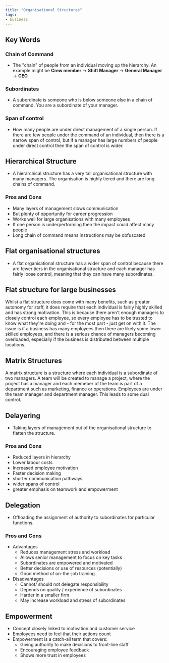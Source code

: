 ```yaml
---
title: "Organisational Structures"
tags:
- business
---
```


## Key Words

### Chain of Command

- The "chain" of people from an individual moving up the hierarchy. An example might be **Crew member** -> **Shift Manager** -> **General Manager** -> **CEO** 

### Subordinates

- A subordinate is someone who is below someone else in a chain of command. You are a subordinate of your manager.

### Span of control

- How many people are under direct management of a single person. If there are few people under the command of an individual, then there is a narrow span of control, but if a manager has large numbers of people under direct control then the span of control is wider.

## Hierarchical Structure

- A hierarchical structure has a very tall organisational structure with many managers. The organisation is highly tiered and there are long chains of command.

### Pros and Cons 

- Many layers of management slows communication
- But plenty of opportunity for career progression
- Works well for large organisations with many employees
- If one person is underperforming then the impact could affect many people
- Long chain of command means instructions may be obfuscated

## Flat organisational structures

- A flat organisational structure has a wider span of control because there are fewer tiers in the organisational structure and each manager has fairly loose control,  meaning that they can have many subordinates.

## Flat structure for large businesses

Whilst a flat structure does come with many benefits, such as greater autonomy for staff, it does require that each individual is fairly highly skilled and has strong motivation. This is because there aren't enough managers to closely control each employee, so every employee has to be trusted to know what they're doing and - for the most part - just get on with it. The issue is if a business has many employees then there are likely some lower skilled employees, and there is a serious chance of managers becoming overloaded, especially if the business is distributed between multiple locations.

## Matrix Structures

A matrix structure is a structure where each individual is a subordinate of two managers. A team will be created to manage a project, where the project has a manager and each memeber of the team is part of a department such as marketing, finance or operations. Employees are under the team manager and department manager. This leads to some dual control.


## Delayering

- Taking layers of management out of the organisational structure to flatten the structure.

### Pros and Cons

- Reduced layers in hierarchy
- Lower labour costs
- Increased employee motivation
- Faster decision making
- shorter communication pathways
- wider spans of control
- greater emphasis on teamwork and empowerment

## Delegation

- Offloading the assignment of authority to subordinates for particular functions.

### Pros and Cons

- Advantages
	- Reduces management stress and workload
	- Allows senior management to focus on key tasks
	- Subordinates are empowered and motivated
	- Better decisions or use of resources (potentially)
	- Good method of on-the-job training
- Disadvantages
	- Cannot/ should not delegate responsibility
	- Depends on quality / experience of subordinates
	- Harder in a smaller firm
	- May increase workload and stress of subordinates


## Empowerment

- Concept closely linked to motivation and customer service
- Employees need to feel that their actions count
- Empowerment is a catch-all term that covers:
	- Giving authority to make decisions to front-line staff
	- Encouraging employee feedback
	- Shows more trust in employees


‎‎